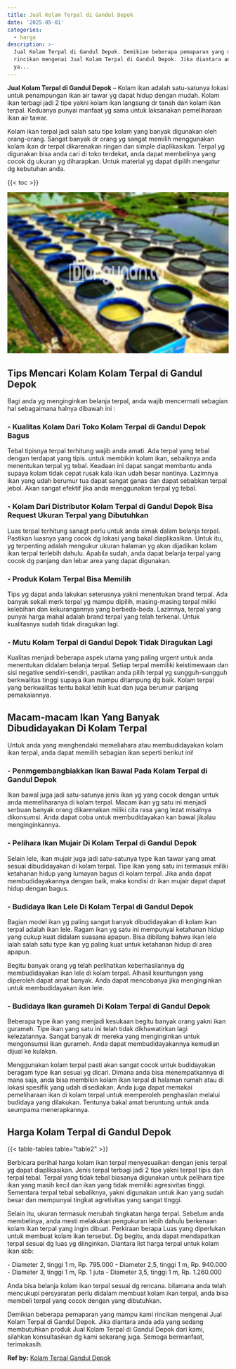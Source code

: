 ```yaml
---
title: Jual Kolam Terpal di Gandul Depok
date: '2025-05-01'
categories:
  - harga
description: >-
  Jual Kolam Terpal di Gandul Depok. Demikian beberapa pemaparan yang mampu kami
  rincikan mengenai Jual Kolam Terpal di Gandul Depok. Jika diantara anda ada
  ya...
---
```


**Jual Kolam Terpal di Gandul Depok** – Kolam ikan adalah satu-satunya lokasi untuk penampungan ikan air tawar yg dapat hidup dengan mudah. Kolam ikan terbagi jadi 2 tipe yakni kolam ikan langsung dr tanah dan kolam ikan terpal. Keduanya punyai manfaat yg sama untuk laksanakan pemeliharaan ikan air tawar.

Kolam ikan terpal jadi salah satu tipe kolam yang banyak digunakan oleh orang-orang. Sangat banyak dr orang yg sangat memilih menggunakan kolam ikan dr terpal dikarenakan ringan dan simple diaplikasikan. Terpal yg digunakan bisa anda cari di toko terdekat, anda dapat membelinya yang cocok dg ukuran yg diharapkan. Untuk material yg dapat dipilih mengatur dg kebutuhan anda.

{{< toc >}}

![Jual Kolam Terpal di Gandul Depok](/images/jual-kolam-terpal-33.png)

## Tips Mencari Kolam Kolam Terpal di Gandul Depok

Bagi anda yg menginginkan belanja terpal, anda wajib mencermati sebagian hal sebagaimana halnya dibawah ini :

### \- Kualitas Kolam Dari Toko Kolam Terpal di Gandul Depok Bagus

Tebal tipisnya terpal terhitung wajib anda amati. Ada terpal yang tebal dengan terdapat yang tipis. untuk membikin kolam ikan, sebaiknya anda menentukan terpal yg tebal. Keadaan ini dapat sangat membantu anda supaya kolam tidak cepat rusak kala ikan udah besar nantinya. Lazimnya ikan yang udah berumur tua dapat sangat ganas dan dapat sebabkan terpal jebol. Akan sangat efektif jika anda menggunakan terpal yg tebal.

### \- Kolam Dari Distributor Kolam Terpal di Gandul Depok Bisa Request Ukuran Terpal yang Dibutuhkan

Luas terpal terhitung sanagt perlu untuk anda simak dalam belanja terpal. Pastikan luasnya yang cocok dg lokasi yang bakal diaplikasikan. Untuk itu, yg terpenting adalah mengukur ukuran halaman yg akan dijadikan kolam ikan terpal terlebih dahulu. Apabila sudah, anda dapat belanja terpal yang cocok dg panjang dan lebar area yang dapat digunakan.

### \- Produk Kolam Terpal Bisa Memilih

Tips yg dapat anda lakukan seterusnya yakni menentukan brand terpal. Ada banyak sekali merk terpal yg mampu dipilih, masing-masing terpal miliki kelebihan dan kekurangannya yang berbeda-beda. Lazimnya, terpal yang punyai harga mahal adalah brand terpal yang telah terkenal. Untuk kualitasnya sudah tidak diragukan lagi.

### \- Mutu Kolam Terpal di Gandul Depok Tidak Diragukan Lagi

Kualitas menjadi beberapa aspek utama yang paling urgent untuk anda menentukan didalam belanja terpal. Setiap terpal memiliki keistimewaan dan sisi negative sendiri-sendiri, pastikan anda pilih terpal yg sungguh-sungguh berkwalitas tinggi supaya ikan mampu ditampung dg baik. Kolam terpal yang berkwalitas tentu bakal lebih kuat dan juga berumur panjang pemakaiannya.

## Macam-macam Ikan Yang Banyak Dibudidayakan Di Kolam Terpal

Untuk anda yang menghendaki memeliahara atau membudidayakan kolam ikan terpal, anda dapat memilih sebagian ikan seperti berikut ini!

### \- Penmgembangbiakkan Ikan Bawal Pada Kolam Terpal di Gandul Depok

Ikan bawal juga jadi satu-satunya jenis ikan yg yang cocok dengan untuk anda memeliharanya di kolam terpal. Macam ikan yg satu ini menjadi serbuan banyak orang dikarenakan miliki cita rasa yang lezat misalnya dikonsumsi. Anda dapat coba untuk membudidayakan kan bawal jikalau menginginkannya.

### \- Pelihara Ikan Mujair Di Kolam Terpal di Gandul Depok

Selain lele, ikan mujair juga jadi satu-satunya type ikan tawar yang amat sesuai dibudidayakan di kolam terpal. Tipe ikan yang satu ini termasuk miliki ketahanan hidup yang lumayan bagus di kolam terpal. Jika anda dapat membudidayakannya dengan baik, maka kondisi dr ikan mujair dapat dapat hidup dengan bagus.

### \- Budidaya Ikan Lele Di Kolam Terpal di Gandul Depok

Bagian model ikan yg paling sangat banyak dibudidayakan di kolam ikan terpal adalah ikan lele. Ragam ikan yg satu ini mempunyai ketahanan hidup yang cukup kuat didalam suasana apapun. Bisa dibilang bahwa ikan lele ialah salah satu type ikan yg paling kuat untuk ketahanan hidup di area apapun.

Begitu banyak orang yg telah perlihatkan keberhasilannya dg membudidayakan ikan lele di kolam terpal. Alhasil keuntungan yang diperoleh dapat amat banyak. Anda dapat mencobanya jika menginginkan untuk membudidayakan ikan lele.

### \- Budidaya Ikan gurameh Di Kolam Terpal di Gandul Depok

Beberapa type ikan yang menjadi kesukaan begitu banyak orang yakni ikan gurameh. Tipe ikan yang satu ini telah tidak dikhawatirkan lagi kelezatannya. Sangat banyak dr mereka yang menginginkan untuk mengonsumsi ikan gurameh. Anda dapat membudidayakannya kemudian dijual ke kulakan.

Menggunakan kolam terpal pasti akan sangat cocok untuk budidayakan beragam type ikan sesuai yg dicari. Dimana anda bisa menempatkannya di mana saja, anda bisa membikin kolam ikan terpal di halaman rumah atau di lokasi spesifik yang udah disediakan. Anda juga dapat memakai pemeliharaan ikan di kolam terpal untuk memperoleh penghasilan melalui budidaya yang dilakukan. Tentunya bakal amat beruntung untuk anda seumpama menerapkannya.

## Harga Kolam Terpal di Gandul Depok

{{< table-tables table="table2" >}}

Berbicara perihal harga kolam ikan terpal menyesuaikan dengan jenis terpal yg dapat diaplikasikan. Jenis terpal terbagi jadi 2 tipe yakni terpal tipis dan terpal tebal. Terpal yang tidak tebal biasanya digunakan untuk pelihara tipe ikan yang masih kecil dan ikan yang tidak memiliki agresivitas tinggi. Sementara terpal tebal sebaliknya, yakni digunakan untuk ikan yang sudah besar dan mempunyai tingkat agretivitas yang sangat tinggi.

Selain itu, ukuran termasuk merubah tingkatan harga terpal. Sebelum anda membelinya, anda mesti melakukan pengukuran lebih dahulu berkenaan kolam ikan terpal yang ingin dibuat. Perkiraan berapa Luas yang diperlukan untuk membuat kolam ikan tersebut. Dg begitu, anda dapat mendapatkan terpal sesuai dg luas yg diinginkan. Diantara list harga terpal untuk kolam ikan sbb:

\- Diameter 2, tinggi 1 m, Rp. 795.000 - Diameter 2,5, tinggi 1 m, Rp. 940.000 - Diameter 3, tinggi 1 m, Rp. 1 juta - Diameter 3,5, tinggi 1 m, Rp. 1.260.000

Anda bisa belanja kolam ikan terpal sesuai dg rencana. bilamana anda telah mencukupi persyaratan perlu didalam membuat kolam ikan terpal, anda bisa membeli terpal yang cocok dengan yang dibutuhkan.

Demikian beberapa pemaparan yang mampu kami rincikan mengenai Jual Kolam Terpal di Gandul Depok. Jika diantara anda ada yang sedang membutuhkan produk Jual Kolam Terpal di Gandul Depok dari kami, silahkan konsultasikan dg kami sekarang juga. Semoga bermanfaat, terimakasih.

**Ref by:** [Kolam Terpal Gandul Depok](https://id.wikipedia.org/wiki/Kolam)

